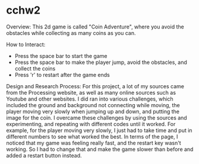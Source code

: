# cchw2

Overview: This 2d game is called "Coin Adventure", where you avoid the obstacles while collecting as many coins as you can. 

How to Interact:
- Press the space bar to start the game
- Press the space bar to make the player jump, avoid the obstacles, and collect the coins
- Press 'r' to restart after the game ends

Design and Research Process: For this project, a lot of my sources came from the Processing website, as well as many online sources such as Youtube and other websites. I did ran into various challenges, which included the ground and background not connecting while moving, the player moving very slowly when jumping up and down, and putting the image for the coin. I overcame these challenges by using the sources and experimenting, and repeating with different codes until it worked. For example, for the player moving very slowly, I just had to take time and put in different numbers to see what worked the best. In terms of the page, I noticed that my game was feeling really fast, and the restart key wasn't working. So I had to change that and make the game slower than before and added a restart button instead. 

